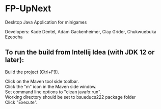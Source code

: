 # FP-UpNext
Desktop Java Application for minigames

Developers: Kade Dentel, Adam Gackenheimer, Clay Grider, Chukwuebuka Ezeocha

<h2>To run the build from Intellij Idea (with JDK 12 or later):</h2>
Build the project (Ctrl+F9).<br>

Click on the Maven tool side toolbar.<br>
Click the "m" icon in the Maven side window.<br>
Set command line options to "clean javafx:run".<br>
Working directory should be set to bsueducs222 package folder <br>
Click "Execute".<br>
